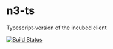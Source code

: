 # n3-ts
Typescript-version of the incubed client

[![Build Status](https://travis-ci.com/slockit/in3.svg?token=2HePjq6vsCVWSbiYxgEy&branch=master)](https://travis-ci.com/slockit/in3)

